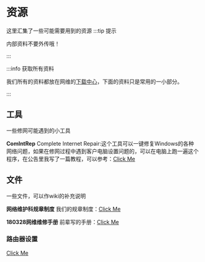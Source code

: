 # 资源
这里汇集了一些可能需要用到的资源
:::tip 提示

内部资料不要外传哦！

:::

:::info 获取所有资料

我们所有的资料都放在网维的[下载中心](https://disk.zsxyww.com)，下面的资料只是常用的一小部分。

:::

## 工具
一些修网可能遇到的小工具

**ComIntRep**  Complete Internet Repair:这个工具可以一键修复Windows的各种网络问题，如果在修网过程中遇到客户电脑设置问题的，可以在电脑上跑一遍这个程序，在公告里我写了一篇教程，可以参考：[Click Me](https://disk.zsxyww.com/raw/open/实用工具/comintrep_2103（传说中的神器）.zip)
## 文件
一些文件，可以作wiki的补充说明

**网络维护科规章制度**  我们的规章制度：[Click Me](https://disk.zsxyww.com/raw/open/网络维护科规章制度.docx)

**180328网维维修手册**  前辈写的手册：[Click Me](https://disk.zsxyww.com/raw/open/修网笔记/180328网维维修手册.docx)
### 路由器设置
[Click Me](https://disk.zsxyww.com/open/%E6%96%87%E6%A1%A3/%E5%A6%82%E4%BD%95%E8%AE%BE%E7%BD%AE%E8%B7%AF%E7%94%B1%E5%99%A8)

